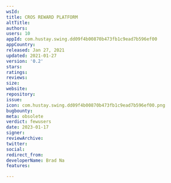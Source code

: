 ```yaml
---
wsId: 
title: CROS REWARD PLATFORM
altTitle: 
authors: 
users: 10
appId: com.hustay.swing.dd09f4b00870b473fb1c9ead7b596ef00
appCountry: 
released: Jan 27, 2021
updated: 2021-01-27
version: '0.2'
stars: 
ratings: 
reviews: 
size: 
website: 
repository: 
issue: 
icon: com.hustay.swing.dd09f4b00870b473fb1c9ead7b596ef00.png
bugbounty: 
meta: obsolete
verdict: fewusers
date: 2023-01-17
signer: 
reviewArchive: 
twitter: 
social: 
redirect_from: 
developerName: Brad Na
features: 

---
```


